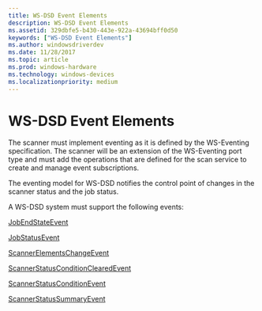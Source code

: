 ```yaml
---
title: WS-DSD Event Elements
description: WS-DSD Event Elements
ms.assetid: 329dbfe5-b430-443e-922a-43694bff0d50
keywords: ["WS-DSD Event Elements"]
ms.author: windowsdriverdev
ms.date: 11/28/2017
ms.topic: article
ms.prod: windows-hardware
ms.technology: windows-devices
ms.localizationpriority: medium
---
```


# WS-DSD Event Elements


The scanner must implement eventing as it is defined by the WS-Eventing specification. The scanner will be an extension of the WS-Eventing port type and must add the operations that are defined for the scan service to create and manage event subscriptions.

The eventing model for WS-DSD notifies the control point of changes in the scanner status and the job status.

A WS-DSD system must support the following events:

[JobEndStateEvent](jobendstateevent.md)

[JobStatusEvent](jobstatusevent.md)

[ScannerElementsChangeEvent](scannerelementschangeevent.md)

[ScannerStatusConditionClearedEvent](scannerstatusconditionclearedevent.md)

[ScannerStatusConditionEvent](scannerstatusconditionevent.md)

[ScannerStatusSummaryEvent](scannerstatussummaryevent.md)

 

 





